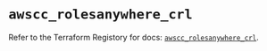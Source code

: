 # `awscc_rolesanywhere_crl`

Refer to the Terraform Registory for docs: [`awscc_rolesanywhere_crl`](https://registry.terraform.io/providers/hashicorp/awscc/0.70.0/docs/resources/rolesanywhere_crl).
